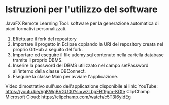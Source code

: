 # Istruzioni per l'utilizzo del software
JavaFX Remote Learning Tool: software per la generazione automatica di piani formativi personalizzati.

1. Effettuare il fork del repository
2. Importare il progetto in Eclipse copiando la URI del repository creata nel proprio GitHub a seguito del fork.
3. Importare ed eseguire il file udemy.sql contenuto nella cartella database tramite il proprio DBMS.
4. Inserire la password del DBMS utilizzato nel campo setPassword all'interno della classe DBConnect.
5. Eseguire la classe Main per avviare l'applicazione.
   
Video dimostrativo sull'uso dell'applicazione disponibile ai link: 
YouTube: https://youtu.be/VgKWqBVGU00?si=wzLbgFBf9gm-KGte
ClipChamp Microsoft Cloud: https://clipchamp.com/watch/c5T3I6yIdEg
